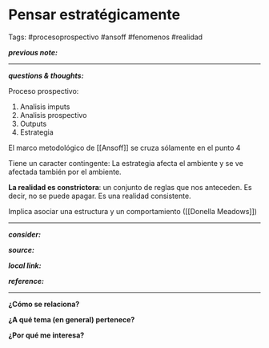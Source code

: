 # Pensar estratégicamente
Tags: #procesoprospectivo #ansoff #fenomenos #realidad

**_previous note:_**

---

**_questions & thoughts:_**

Proceso prospectivo:
1) Analisis imputs
2) Analisis prospectivo
3) Outputs
4) Estrategia

El marco metodológico de [[Ansoff]] se cruza sólamente en el punto 4

Tiene un caracter contingente: La estrategia afecta el ambiente y se ve afectada también por el ambiente.

**La realidad es constrictora**: un conjunto de reglas que nos anteceden. Es decir, no se puede apagar. Es una realidad consistente.

Implica asociar una estructura y un comportamiento ([[Donella Meadows]])



---

**_consider:_**

**_source:_** 

**_local link:_**

**_reference:_** 

---
**¿Cómo se relaciona?**

 **¿A qué tema (en general) pertenece?**

**¿Por qué me interesa?**
